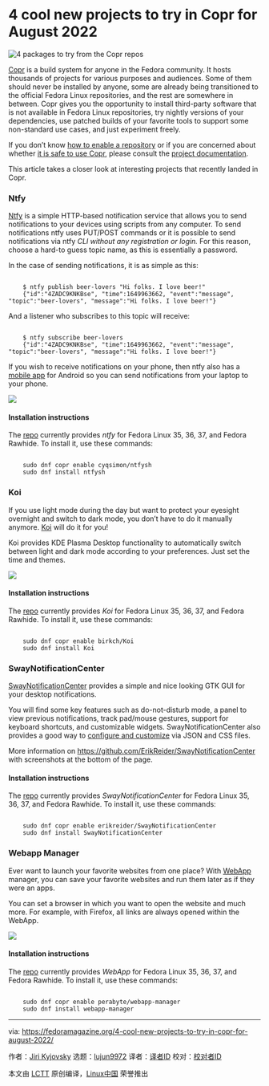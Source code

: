 [#]: subject: "4 cool new projects to try in Copr for August 2022"
[#]: via: "https://fedoramagazine.org/4-cool-new-projects-to-try-in-copr-for-august-2022/"
[#]: author: "Jiri Kyjovsky https://fedoramagazine.org/author/nikromen/"
[#]: collector: "lujun9972"
[#]: translator: " "
[#]: reviewer: " "
[#]: publisher: " "
[#]: url: " "

4 cool new projects to try in Copr for August 2022
======

![4 packages to try from the Copr repos][1]

[Copr][2] is a build system for anyone in the Fedora community. It hosts thousands of projects for various purposes and audiences. Some of them should never be installed by anyone, some are already being transitioned to the official Fedora Linux repositories, and the rest are somewhere in between. Copr gives you the opportunity to install third-party software that is not available in Fedora Linux repositories, try nightly versions of your dependencies, use patched builds of your favorite tools to support some non-standard use cases, and just experiment freely.

If you don’t know [how to enable a repository][3] or if you are concerned about whether [it is safe to use Copr][4], please consult the [project documentation][5].

This article takes a closer look at interesting projects that recently landed in Copr.

### **Ntfy**

[Ntfy][6] is a simple HTTP-based notification service that allows you to send notifications to your devices using scripts from any computer. To send notifications ntfy uses PUT/POST commands or it is possible to send notifications via ntfy __CLI without any registration or login_._ For this reason, choose a hard-to guess topic name, as this is essentially a password.

In the case of sending notifications, it is as simple as this:

```

    $ ntfy publish beer-lovers "Hi folks. I love beer!"
    {"id":"4ZADC9KNKBse", "time":1649963662, "event":"message", "topic":"beer-lovers", "message":"Hi folks. I love beer!"}

```

And a listener who subscribes to this topic will receive:

```

    $ ntfy subscribe beer-lovers
    {"id":"4ZADC9KNKBse", "time":1649963662, "event":"message", "topic":"beer-lovers", "message":"Hi folks. I love beer!"}

```

If you wish to receive notifications on your phone, then ntfy also has a [mobile app][7] for Android so you can send notifications from your laptop to your phone.

![][8]

#### **Installation instructions**

The [repo][9] currently provides _ntfy_ for Fedora Linux 35, 36, 37, and Fedora Rawhide. To install it, use these commands:

```

    sudo dnf copr enable cyqsimon/ntfysh
    sudo dnf install ntfysh

```

### Koi

If you use light mode during the day but want to protect your eyesight overnight and switch to dark mode, you don’t have to do it manually anymore. [Koi][10] will do it for you!

Koi provides KDE Plasma Desktop functionality to automatically switch between light and dark mode according to your preferences. Just set the time and themes.

![][11]

#### **Installation instructions**

The [repo][12] currently provides _Koi_ for Fedora Linux 35, 36, 37, and Fedora Rawhide. To install it, use these commands:

```

    sudo dnf copr enable birkch/Koi
    sudo dnf install Koi

```

### **SwayNotificationCenter**

[SwayNotificationCenter][13] provides a simple and nice looking GTK GUI for your desktop notifications.

You will find some key features such as do-not-disturb mode, a panel to view previous notifications, track pad/mouse gestures, support for keyboard shortcuts, and customizable widgets. SwayNotificationCenter also provides a good way to [configure and customize][14] via JSON and CSS files.

More information on <https://github.com/ErikReider/SwayNotificationCenter> with screenshots at the bottom of the page.

#### **Installation instructions**

The [repo][15] currently provides _SwayNotificationCenter_ for Fedora Linux 35, 36, 37, and Fedora Rawhide. To install it, use these commands:

```

    sudo dnf copr enable erikreider/SwayNotificationCenter
    sudo dnf install SwayNotificationCenter

```

### **Webapp Manager**

Ever want to launch your favorite websites from one place? With [WebApp][16] manager, you can save your favorite websites and run them later as if they were an apps.

You can set a browser in which you want to open the website and much more. For example, with Firefox, all links are always opened within the WebApp.

![][17]

#### **Installation instructions**

The [repo][18] currently provides _WebApp_ for Fedora Linux 35, 36, 37, and Fedora Rawhide. To install it, use these commands:

```

    sudo dnf copr enable perabyte/webapp-manager
    sudo dnf install webapp-manager

```

--------------------------------------------------------------------------------

via: https://fedoramagazine.org/4-cool-new-projects-to-try-in-copr-for-august-2022/

作者：[Jiri Kyjovsky][a]
选题：[lujun9972][b]
译者：[译者ID](https://github.com/译者ID)
校对：[校对者ID](https://github.com/校对者ID)

本文由 [LCTT](https://github.com/LCTT/TranslateProject) 原创编译，[Linux中国](https://linux.cn/) 荣誉推出

[a]: https://fedoramagazine.org/author/nikromen/
[b]: https://github.com/lujun9972
[1]: https://fedoramagazine.org/wp-content/uploads/2017/08/4-copr-945x400.jpg
[2]: https://copr.fedorainfracloud.org/
[3]: https://docs.pagure.org/copr.copr/how_to_enable_repo.html#how-to-enable-repo
[4]: https://docs.pagure.org/copr.copr/user_documentation.html#is-it-safe-to-use-copr
[5]: https://docs.pagure.org/copr.copr/user_documentation.html
[6]: https://github.com/binwiederhier/ntfy
[7]: https://play.google.com/store/apps/details?id=io.heckel.ntfy
[8]: https://fedoramagazine.org/wp-content/uploads/2022/08/beer.jpg
[9]: https://copr.fedorainfracloud.org/coprs/cyqsimon/ntfysh/
[10]: https://github.com/baduhai/Koi
[11]: https://fedoramagazine.org/wp-content/uploads/2022/08/Screenshot_20220813_133028.png
[12]: https://copr.fedorainfracloud.org/coprs/birkch/Koi/
[13]: https://github.com/ErikReider/SwayNotificationCenter
[14]: https://github.com/ErikReider/SwayNotificationCenter#scripting
[15]: https://copr.fedorainfracloud.org/coprs/erikreider/SwayNotificationCenter/
[16]: https://github.com/linuxmint/webapp-manager
[17]: https://fedoramagazine.org/wp-content/uploads/2022/08/Screenshot_20220810_182415.png
[18]: https://copr.fedorainfracloud.org/coprs/perabyte/webapp-manager/
